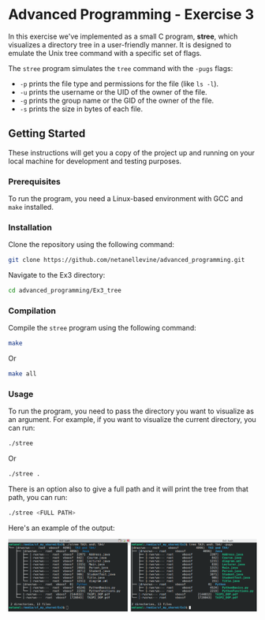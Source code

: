 

# Advanced Programming - Exercise 3

In this exercise we've implemented as a small C program, **stree**, which visualizes a directory tree in a user-friendly manner. It is designed to emulate the Unix tree command with a specific set of flags.

The `stree` program simulates the `tree` command with the `-pugs` flags:
- `-p` prints the file type and permissions for the file (like `ls -l`).
- `-u` prints the username or the UID of the owner of the file.
- `-g` prints the group name or the GID of the owner of the file.
- `-s` prints the size in bytes of each file.

## Getting Started

These instructions will get you a copy of the project up and running on your local machine for development and testing purposes.

### Prerequisites

To run the program, you need a Linux-based environment with GCC and `make` installed.

### Installation

Clone the repository using the following command:

```bash
git clone https://github.com/netanellevine/advanced_programming.git
```

Navigate to the Ex3 directory:

```bash
cd advanced_programming/Ex3_tree
```

### Compilation

Compile the `stree` program using the following command:

```bash
make
```

Or

```bash
make all
```

### Usage

To run the program, you need to pass the directory you want to visualize as an argument. For example, if you want to visualize the current directory, you can run:

```bash
./stree
```

Or

```bash
./stree .
```

There is an option also to give a full path and it will print the tree from that path, you can run:

```bash
./stree <FULL PATH>
```

Here's an example of the output:

![Example screenshot](screenshot.png)
